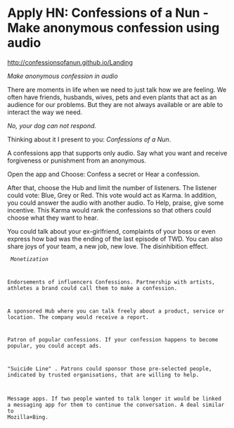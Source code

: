 # Apply HN: Confessions of a Nun - Make anonymous confession using audio

<a href="http:&#x2F;&#x2F;confessionsofanun.github.io&#x2F;Landing" rel="nofollow">http:&#x2F;&#x2F;confessionsofanun.github.io&#x2F;Landing</a><p><i>Make anonymous confession in audio</i><p>There are moments in life when we need to just talk how we are feeling. We often have friends, husbands, wives, pets and even plants that act as an audience for our problems. But they are not always available or are able to interact the way we need.<p><i>No, your dog can not respond.</i><p>Thinking about it I present to you: <i>Confessions of a Nun</i>.<p>A confessions app that supports only audio.
Say what you want and receive forgiveness or punishment from an anonymous.<p>Open the app and Choose: Confess a secret or Hear a confession.<p>After that, choose the Hub and limit the number of listeners.
The listener could vote: Blue, Grey or Red. This vote would act as Karma. In addition, you could answer the audio with another audio. To Help, praise, give some incentive.
This Karma would rank the confessions so that others could choose what they want to hear.<p>You could talk about your ex-girlfriend, complaints of your boss or even express how bad was the ending of the last episode of TWD. You can also share joys of your team, a new job, new love. The disinhibition effect.<p><pre><code>  *Monetization*

  Endorsements of influencers Confessions. Partnership with artists, athletes a brand could call them to make a confession.

  A sponsored Hub where you can talk freely about a product, service or location. The company would receive a report.

  Patron of popular confessions. If your confession happens to become popular, you could accept ads.

  &quot;Suicide Line&quot; . Patrons could sponsor those pre-selected people, indicated by trusted organisations, that are willing to help.

  Message apps. If two people wanted to talk longer it would be linked a messaging app for them to continue the conversation. A deal similar to Mozilla+Bing.</code></pre>
